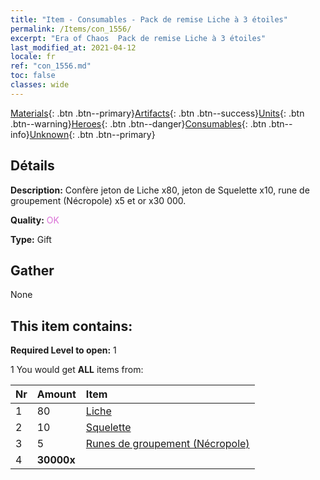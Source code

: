 ```yaml
---
title: "Item - Consumables - Pack de remise Liche à 3 étoiles"
permalink: /Items/con_1556/
excerpt: "Era of Chaos  Pack de remise Liche à 3 étoiles"
last_modified_at: 2021-04-12
locale: fr
ref: "con_1556.md"
toc: false
classes: wide
---
```

 [Materials](/fr/Items/){: .btn .btn--primary}[Artifacts](/fr/Items/Artifacts/){: .btn .btn--success}[Units](/fr/Items/Units/){: .btn .btn--warning}[Heroes](/fr/Items/Heroes/){: .btn .btn--danger}[Consumables](/fr/Items/Consumables/){: .btn .btn--info}[Unknown](/fr/Items/Unknown/){: .btn .btn--primary}

## Détails
 **Description:** Confère jeton de Liche x80, jeton de Squelette x10, rune de groupement (Nécropole) x5 et or x30 000.

 **Quality:** <span style="color: #DA70D6">OK</span>

 **Type:** Gift

## Gather

  None

## This item contains:

 **Required Level to open:** 1

 1 You would get **ALL** items  from:

  | Nr | Amount |     Item    |
  |:---|:-------|:------------|
  | 1 | 80 | [Liche](/fr/Items/unt_212/) | 
  | 2 | 10 | [Squelette](/fr/Items/unt_208/) | 
  | 3 | 5 | [Runes de groupement (Nécropole)](/fr/Items/con_755/) | 
  | 4 |  **30000x** | <i class="fas fa-coins"/> |  | 
